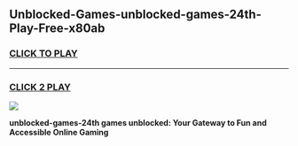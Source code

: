 
## Unblocked-Games-unblocked-games-24th-Play-Free-x80ab
<h3>
<a href="https://premium76.site?title=unblocked-games-24th&ref=19M">CLICK TO PLAY</a></h3>
<hr>

<h3>
<a href="https://premium76.site?title=unblocked-games-24th&ref=19M">CLICK 2 PLAY</a>
  
</h3>

<a href="https://premium76.site?title=unblocked-games-24th&ref=19M"><img src="https://clearcache.store/games.png"></a>


**unblocked-games-24th games unblocked: Your Gateway to Fun and Accessible Online Gaming**
